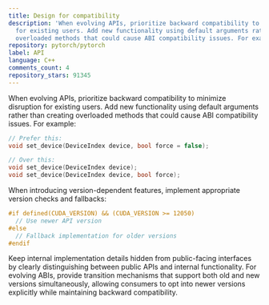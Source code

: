```yaml
---
title: Design for compatibility
description: 'When evolving APIs, prioritize backward compatibility to minimize disruption
  for existing users. Add new functionality using default arguments rather than creating
  overloaded methods that could cause ABI compatibility issues. For example:'
repository: pytorch/pytorch
label: API
language: C++
comments_count: 4
repository_stars: 91345
---
```


When evolving APIs, prioritize backward compatibility to minimize disruption for existing users. Add new functionality using default arguments rather than creating overloaded methods that could cause ABI compatibility issues. For example:

```cpp
// Prefer this:
void set_device(DeviceIndex device, bool force = false);

// Over this:
void set_device(DeviceIndex device);
void set_device(DeviceIndex device, bool force);
```

When introducing version-dependent features, implement appropriate version checks and fallbacks:

```cpp
#if defined(CUDA_VERSION) && (CUDA_VERSION >= 12050)
  // Use newer API version
#else
  // Fallback implementation for older versions
#endif
```

Keep internal implementation details hidden from public-facing interfaces by clearly distinguishing between public APIs and internal functionality. For evolving ABIs, provide transition mechanisms that support both old and new versions simultaneously, allowing consumers to opt into newer versions explicitly while maintaining backward compatibility.